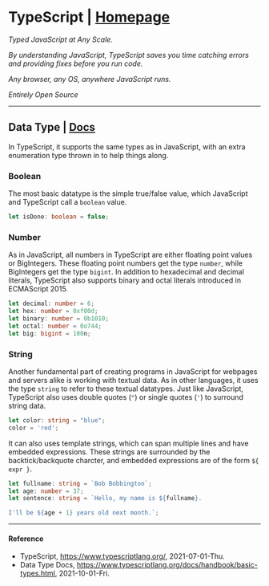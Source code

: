 # TypeScript | [Homepage](https://www.typescriptlang.org/)
*Typed JavaScript at Any Scale.*

*By understanding JavaScript, TypeScript saves you time catching errors and providing fixes before you run code.*

*Any browser, any OS, anywhere JavaScript runs.*

*Entirely Open Source*

----------

## Data Type | [Docs](https://www.typescriptlang.org/docs/handbook/basic-types.html)
In TypeScript, it supports the same types as in JavaScript, with an extra enumeration type thrown in to help things along.

### Boolean
The most basic datatype is the simple true/false value, which JavaScript and TypeScript call a `boolean` value.

```TypeScript
let isDone: boolean = false;
```

### Number
As in JavaScript, all numbers in TypeScript are either floating point values or BigIntegers. These floating point numbers get the type `number`, while BigIntegers get the type `bigint`. In addition to hexadecimal and decimal literals, TypeScript also supports binary and octal literals introduced in ECMAScript 2015.

```TypeScript
let decimal: number = 6;
let hex: number = 0xf00d;
let binary: number = 0b1010;
let octal: number = 0o744;
let big: bigint = 100n;
```

### String
Another fundamental part of creating programs in JavaScript for webpages and servers alike is working with textual data. As in other languages, it uses the type `string` to refer to these textual datatypes. Just like JavaScript, TypeScript also uses double quotes (`"`) or single quotes (`'`) to surround string data.

```TypeScript
let color: string = "blue";
color = 'red';
```

It can also uses template strings, which can span multiple lines and have embedded expressions. These strings are surrounded by the backtick/backquote charcter, and embedded expressions are of the form `${ expr }`.

```TypeScript
let fullname: string = `Bob Bobbington`;
let age: number = 37;
let sentence: string = `Hello, my name is ${fullname}.

I'll be ${age + 1} years old next month.`;
```

----------

#### Reference
- TypeScript, https://www.typescriptlang.org/, 2021-07-01-Thu.
- Data Type Docs, https://www.typescriptlang.org/docs/handbook/basic-types.html, 2021-10-01-Fri.
